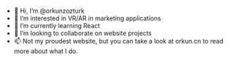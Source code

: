- 👋 Hi, I’m @orkunzozturk
- 👀 I’m interested in VR/AR in marketing applications
- 🌱 I’m currently learning React
- 💞️ I’m looking to collaborate on website projects
- 📫 Not my proudest website, but you can take a look at orkun.cn to read more about what I do.
